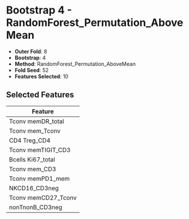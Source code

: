 # Bootstrap 4 - RandomForest_Permutation_AboveMean

- **Outer Fold**: 8
- **Bootstrap**: 4
- **Method**: RandomForest_Permutation_AboveMean
- **Fold Seed**: 52
- **Features Selected**: 10

## Selected Features

| Feature |
|---------|
| Tconv memDR_total |
| Tconv mem_Tconv |
| CD4 Treg_CD4 |
| Tconv memTIGIT_CD3 |
| Bcells Ki67_total |
| Tconv mem_CD3 |
| Tconv memPD1_mem |
| NKCD16_CD3neg |
| Tconv memCD27_Tconv |
| nonTnonB_CD3neg |
